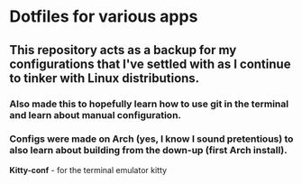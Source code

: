 # Dotfiles for various apps 
## This repository acts as a backup for my configurations that I've settled with as I continue to tinker with Linux distributions.
### Also made this to hopefully learn how to use git in the terminal and learn about manual configuration.
### Configs were made on Arch (yes, I know I sound pretentious) to also learn about building from the down-up (first Arch install).

**Kitty-conf** - for the terminal emulator kitty 
